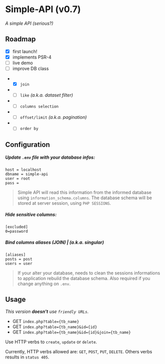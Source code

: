# Simple-API (v0.7)
_A simple API (serious?)_

## Roadmap
- [x] first launch!
- [x] implements PSR-4
- [ ] live demo
- [ ] improve DB class
- - [x] `join`
- - [ ] `like` *(a.k.a. dataset filter)*
- - [ ] `columns selection`
- - [ ] `offset/limit` _(a.k.a. pagination)_
- - [ ] `order by` 

## Configuration

##### Update `.env` file with your database infos:
```
host = localhost
dbname = simple-api
user = root
pass =
```

> Simple API will read this information from the informed database using `information_schema.columns`. The database schema will be stored at server session, using `PHP SESSIONS`.

##### Hide sensitive columns:
```
[excluded]
0=password
```

##### Bind columns aliases (JOIN) | _(a.k.a. singular)_
```
[aliases]
posts = post
users = user
```

> If your alter your database, needs to clean the sessions informations to application rebuild the database schema. Also required if you change anything on `.env`.

## Usage

_This version __doesn't__ use `friendly URLs`._

* GET `index.php?table={tb_name}`
* GET `index.php?table={tb_name}&id={id}`
* GET `index.php?table={tb_name}&id={id}&join={tb_name}`

Use HTTP verbs to `create`, `update` or `delete`.

Currently, HTTP verbs allowed are: `GET`, `POST`, `PUT`, `DELETE`. Others verbs results in `status 405`.